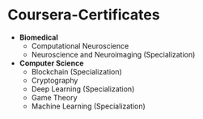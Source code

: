 # Coursera-Certificates
- **Biomedical**
  - Computational Neuroscience
  - Neuroscience and Neuroimaging (Specialization)
- **Computer Science**
  - Blockchain (Specialization)
  - Cryptography
  - Deep Learning (Specialization)
  - Game Theory
  - Machine Learning (Specialization)
